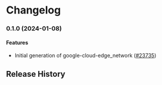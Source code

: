 # Changelog

### 0.1.0 (2024-01-08)

#### Features

* Initial generation of google-cloud-edge_network ([#23735](https://github.com/googleapis/google-cloud-ruby/issues/23735)) 

## Release History
